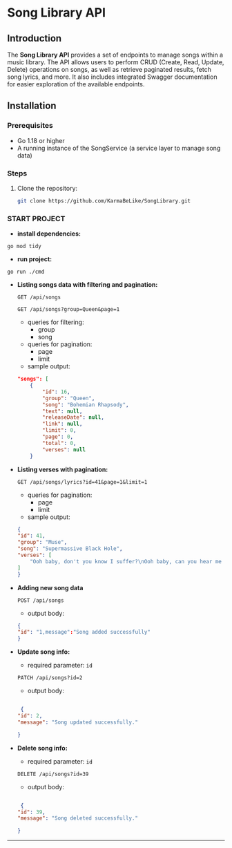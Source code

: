 # Song Library API

## Introduction
The **Song Library API** provides a set of endpoints to manage songs within a music library. The API allows users to perform CRUD (Create, Read, Update, Delete) operations on songs, as well as retrieve paginated results, fetch song lyrics, and more. It also includes integrated Swagger documentation for easier exploration of the available endpoints.


## Installation

### Prerequisites
- Go 1.18 or higher
- A running instance of the SongService (a service layer to manage song data)

### Steps
1. Clone the repository:
   ```bash
   git clone https://github.com/KarmaBeLike/SongLibrary.git


### START PROJECT
- **install dependencies:**
```
go mod tidy
```
- **run project:**
```
go run ./cmd
```

- **Listing songs data with filtering and pagination:**
    ```http
    GET /api/songs
    ```
     ```http
    GET /api/songs?group=Queen&page=1
    ```
    - queries for filtering:
        - group
        - song
    - queries for pagination:
        - page
        - limit
    - sample output:
    ```json
    "songs": [
        {
            "id": 16,
            "group": "Queen",
            "song": "Bohemian Rhapsody",
            "text": null,
            "releaseDate": null,
            "link": null,
            "limit": 0,
            "page": 0,
            "total": 0,
            "verses": null
        }
    ```
- **Listing verses with pagination:**
    ```http
    GET /api/songs/lyrics?id=41&page=1&limit=1
    ```
    - queries for pagination:
        - page
        - limit
    - sample output:
    ```json
    {
    "id": 41,
    "group": "Muse",
    "song": "Supermassive Black Hole",
    "verses": [
        "Ooh baby, don't you know I suffer?\nOoh baby, can you hear me moan?\nYou caught me under false pretenses\nHow long before you let me go?"
    ]   
    }

    ```
    
- **Adding new song data**
    ```http
    POST /api/songs
    ```
    - output body:
    ```json
    {
    "id": "1,message":"Song added successfully" 
    }
    ```
- **Update song info:**
    - required parameter: `id`
     ```http
    PATCH /api/songs?id=2
    ```
    - output body:
    ```json
    
     {
    "id": 2,
    "message": "Song updated successfully."

    }
    ```
- **Delete song info:**
    - required parameter: `id`
     ```http
    DELETE /api/songs?id=39
    ```
     - output body:
    ```json
    
     {
    "id": 39,
    "message": "Song deleted successfully."

    }
---